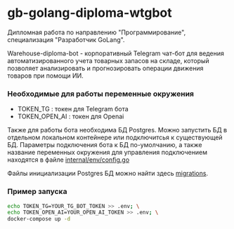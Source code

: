 # gb-golang-diploma-wtgbot

Дипломная работа по направлению "Программирование", специализация "Разработчик GoLang".

Warehouse-diploma-bot - корпоративный Telegram чат-бот для ведения автоматизированного учета товарных запасов на складе,
который позволяет анализировать и прогнозировать операции движения товаров при помощи ИИ.

### Необходимые для работы переменные окружения

* TOKEN_TG : токен для Telegram бота
* TOKEN_OPEN_AI : токен для Openai

Также для работы бота необходима БД Postgres. Можно запустить БД в отдельном локальном контейнере или подключитсья к
существующей БД.
Параметры подключения бота к БД по-умолчанию, а также название переменных окружения для управления подключением
находятся в файле [internal/env/config.go](internal/env/config.go)

Файлы инициализации Postgres БД можно найти здесь [migrations](/migrations).

### Пример запуска

``` bash
echo TOKEN_TG=YOUR_TG_BOT_TOKEN >> .env; \
echo TOKEN_OPEN_AI=YOUR_OPEN_AI_TOKEN >> .env; \
docker-compose up -d
```